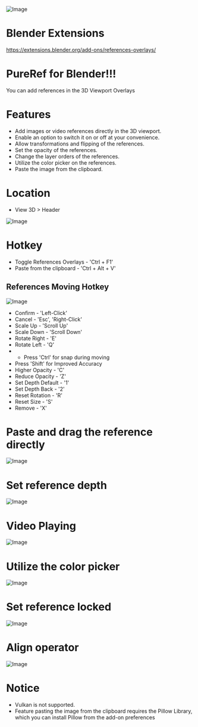 ![Image](https://imgur.com/Qlv8Cox.png)
# Blender Extensions
https://extensions.blender.org/add-ons/references-overlays/

# PureRef for Blender!!! 
You can add references in the 3D Viewport Overlays

# Features
* Add images or video references directly in the 3D viewport.
* Enable an option to switch it on or off at your convenience.
* Allow transformations and flipping of the references.
* Set the opacity of the references.
* Change the layer orders of the references.
* Utilize the color picker on the references.
* Paste the image from the clipboard.
  
# Location
* View 3D > Header

![Image](https://public-files.gumroad.com/o292gfv4nyquj7m6lwkfn1qmrwbu)

# Hotkey
* Toggle References Overlays - 'Ctrl + F1'
* Paste from the clipboard - 'Ctrl + Alt + V'

## References Moving Hotkey
![Image](https://imgur.com/48BiMUg.gif)

* Confirm - 'Left-Click'
* Cancel - 'Esc', 'Right-Click'
* Scale Up - 'Scroll Up'
* Scale Down - 'Scroll Down'
* Rotate Right - 'E'
* Rotate Left - 'Q'
* * Press 'Ctrl' for snap during moving
* Press 'Shift' for Improved Accuracy
* Higher Opacity - 'C'
* Reduce Opacity - 'Z'
* Set Depth Default - '1'
* Set Depth Back - '2'
* Reset Rotation - 'R'
* Reset Size - 'S'
* Remove - 'X'

# Paste and drag the reference directly
![Image](https://i.imgur.com/RzuqQUF.gif)
# Set reference depth
![Image](https://public-files.gumroad.com/t5a5e28mho6h4yj9n57eksdjpdej)
# Video Playing
![Image](https://imgur.com/HvOZi32.gif)
# Utilize the color picker
![Image](https://imgur.com/XpINl2X.gif)
# Set reference locked
![Image](https://i.imgur.com/ZBwzAj1.gif)
# Align operator
![Image](https://imgur.com/gWwcY8T.gif)

# Notice
* Vulkan is not supported.
* Feature pasting the image from the clipboard requires the Pillow Library, which you can install Pillow from the add-on preferences


